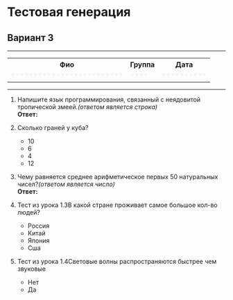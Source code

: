# Тестовая генерация  

## Вариант 3  

******

<table class="w3-table-all w3-large w3-centered"><tr><th>Фио</th><th>Группа</th><th>Дата</th></tr><tr><td style="opacity: 0.05;">*************************</td><td style="opacity: 0.05;">****</td><td style="opacity: 0.05;">**********</td></tr></table>

******

1. Напишите язык программирования, связанный с неядовитой тропической змеей.*(ответом является строка)*  
    **Ответ:**  

2. Сколько граней у куба?  
    - 10  
    - 6  
    - 4  
    - 12  

3. Чему равняется среднее арифметическое первых 50 натуральных чисел?*(ответом является число)*  
    **Ответ:**  

4. Тест из урока 1.3В какой стране проживает самое большое кол-во людей?  
    - Россия  
    - Китай  
    - Япония  
    - Сша  

5. Тест из урока 1.4Световые волны распространяются быстрее чем звуковые  
    - Нет  
    - Да  

